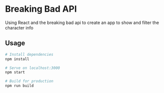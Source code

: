 # Breaking Bad API
Using React and the breaking bad api to create an app to show and filter the character info

## Usage

```bash 
# Install dependencies
npm install

# Serve on localhost:3000
npm start

# Build for production
npm run build
```
